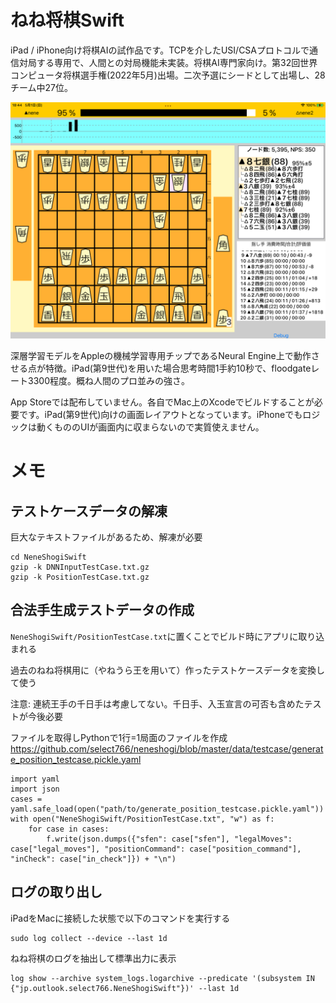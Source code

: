 #  ねね将棋Swift

iPad / iPhone向け将棋AIの試作品です。TCPを介したUSI/CSAプロトコルで通信対局する専用で、人間との対局機能未実装。将棋AI専門家向け。第32回世界コンピュータ将棋選手権(2022年5月)出場。二次予選にシードとして出場し、28チーム中27位。

![実行画面](misc/screenshot.png)

深層学習モデルをAppleの機械学習専用チップであるNeural Engine上で動作させる点が特徴。iPad(第9世代)を用いた場合思考時間1手約10秒で、floodgateレート3300程度。概ね人間のプロ並みの強さ。

App Storeでは配布していません。各自でMac上のXcodeでビルドすることが必要です。iPad(第9世代)向けの画面レイアウトとなっています。iPhoneでもロジックは動くもののUIが画面内に収まらないので実質使えません。

# メモ
## テストケースデータの解凍
巨大なテキストファイルがあるため、解凍が必要

```
cd NeneShogiSwift
gzip -k DNNInputTestCase.txt.gz
gzip -k PositionTestCase.txt.gz
```

## 合法手生成テストデータの作成

`NeneShogiSwift/PositionTestCase.txt`に置くことでビルド時にアプリに取り込まれる

過去のねね将棋用に（やねうら王を用いて）作ったテストケースデータを変換して使う

注意: 連続王手の千日手は考慮してない。千日手、入玉宣言の可否も含めたテストが今後必要

ファイルを取得しPythonで1行=1局面のファイルを作成 https://github.com/select766/neneshogi/blob/master/data/testcase/generate_position_testcase.pickle.yaml

```
import yaml
import json
cases = yaml.safe_load(open("path/to/generate_position_testcase.pickle.yaml"))
with open("NeneShogiSwift/PositionTestCase.txt", "w") as f:
    for case in cases:
        f.write(json.dumps({"sfen": case["sfen"], "legalMoves": case["legal_moves"], "positionCommand": case["position_command"], "inCheck": case["in_check"]}) + "\n")
```

## ログの取り出し
iPadをMacに接続した状態で以下のコマンドを実行する

```
sudo log collect --device --last 1d
```

ねね将棋のログを抽出して標準出力に表示

```
log show --archive system_logs.logarchive --predicate '(subsystem IN {"jp.outlook.select766.NeneShogiSwift"})' --last 1d
```

